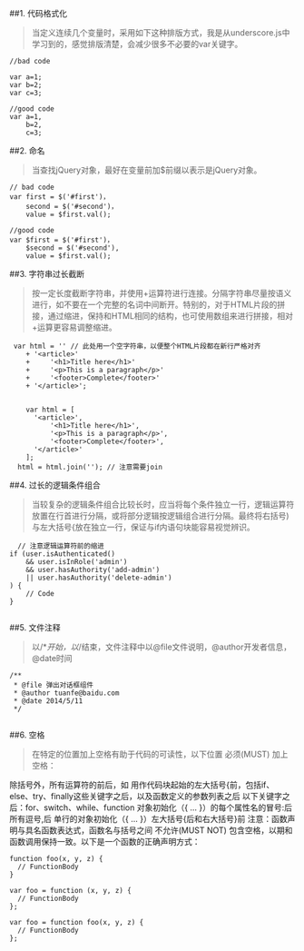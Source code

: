 ##1. 代码格式化
  >当定义连续几个变量时，采用如下这种排版方式，我是从underscore.js中学习到的，感觉排版清楚，会减少很多不必要的var关键字。
    
  ```
  //bad code
  
  var a=1;
  var b=2;
  var c=3;
  
  //good code
  var a=1,
      b=2,
      c=3;
  ```

##2. 命名
  >当查找jQuery对象，最好在变量前加$前缀以表示是jQuery对象。

  ```
  // bad code
  var first = $('#first')，
      second = $('#second')，
      value = $first.val();
  
  //good code
  var $first = $('#first')，
      $second = $('#second'),
      value = $first.val();
  
  ```
##3. 字符串过长截断
  >按一定长度截断字符串，并使用+运算符进行连接。分隔字符串尽量按语义进行，如不要在一个完整的名词中间断开。特别的，对于HTML片段的拼接，通过缩进，保持和HTML相同的结构，也可使用数组来进行拼接，相对+运算更容易调整缩进。

  ```
   var html = '' // 此处用一个空字符串，以便整个HTML片段都在新行严格对齐
      + '<article>'
      +     '<h1>Title here</h1>'
      +     '<p>This is a paragraph</p>'
      +     '<footer>Complete</footer>'
      + '</article>';
      
      
      var html = [
        '<article>',
            '<h1>Title here</h1>',
            '<p>This is a paragraph</p>',
            '<footer>Complete</footer>',
        '</article>'
      ];
    html = html.join(''); // 注意需要join
  
  ```
  
##4. 过长的逻辑条件组合
  >当较复杂的逻辑条件组合比较长时，应当将每个条件独立一行，逻辑运算符放置在行首进行分隔，或将部分逻辑按逻辑组合进行分隔。最终将右括号)与左大括号{放在独立一行，保证与if内语句块能容易视觉辨识。

  ```
    // 注意逻辑运算符前的缩进
  if (user.isAuthenticated()
      && user.isInRole('admin')
      && user.hasAuthority('add-admin')
      || user.hasAuthority('delete-admin')
  ) {
      // Code
  }
    
  ```
  
##5. 文件注释
  >以/**开始，以*/结束，文件注释中以@file文件说明，@author开发者信息，@date时间

  ```
  /**
   * @file 弹出对话框组件
   * @author tuanfe@baidu.com
   * @date 2014/5/11
   */
    
  ```
##6. 空格
  >在特定的位置加上空格有助于代码的可读性，以下位置 必须(MUST) 加上空格：

除括号外，所有运算符的前后，如
用作代码块起始的左大括号{前，包括if、else、try、finally这些关键字之后，以及函数定义的参数列表之后
以下关键字之后：for、switch、while、function
对象初始化（{ ... }）的每个属性名的冒号:后
所有逗号,后
单行的对象初始化（{ ... }）左大括号{后和右大括号}前
注意：函数声明与具名函数表达式，函数名与括号之间 不允许(MUST NOT) 包含空格，以期和函数调用保持一致。以下是一个函数的正确声明方式：

  ```
function foo(x, y, z) {
    // FunctionBody
}

var foo = function (x, y, z) {
    // FunctionBody
};

var foo = function foo(x, y, z) {
    // FunctionBody
};
    
  ```

